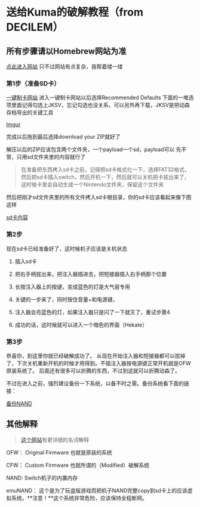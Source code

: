 # 送给Kuma的破解教程（from DECILEM）
## 所有步骤请以Homebrew网站为准
[点此进入网站](https://switch.homebrew.guide/)   只不过网站有点复杂，我帮着缕一缕
### 第1步（准备SD卡）
[一键制卡网站](http://www.sdsetup.com/)
进入一键制卡网站以后选择Recommended Defaults
下面的一堆选项里面记得勾选上JKSV，忘记勾选也没关系，可以另外再下载，JKSV是把动森存档导出的关键工具

[Imgur](https://imgur.com/GYKgpij)

完成以后拖到最后选择download your ZIP就好了

解压以后的ZIP应该包含两个文件夹，一个payload一个sd，payload可以 先不管，只用sd文件夹里的内容就行了

>在准备把东西拷入sd卡之前，记得把sd卡格式化一下，选择FAT32格式，然后把sd卡插入switch，然后开机一下，然后就可以关机把卡拔出来了，这时候卡里会自动生成一个Nintendo文件夹，保留这个文件夹

然后把刚才sd文件夹里的所有文件拷入sd卡根目录，你的sd卡应该看起来像下图这样

[sd卡内容](https://imgur.com/oIQdrVB)

### 第2步
现在sd卡已经准备好了，这时候机子应该是关机状态

1. 插入sd卡

2. 把右手柄拔出来，把注入器插进去，把短接器插入右手柄那个位置

3. 长按注入器上的按键，变成蓝色的灯是大气层专用

4. 关键的一步来了，同时按住音量+和电源键，

5. 注入器会亮蓝色的灯，如果注入器只是闪了一下就灭了，重试步骤4

6. 成功的话，这时候就可以进入一个暗色的界面（Hekate） 

### 第3步
恭喜你，到这里你就已经破解成功了。 从现在开始注入器和短接器都可以拔掉了，下次关机重新开机的时候才用得到。不插注入器按电源键正常开机就是OFW原装系统了。
后面还有很多可以折腾的东西，不过到这就可以折腾动森了。

不过在进入之前，强烈建议备份一下系统，以备不时之需。备份系统看下面的链接：

[备份NAND](https://switch.homebrew.guide/hacking/caffeine/safetyprecautions)

## 其他解释
> [这个网站](https://www.reddit.com/r/SwitchHaxing/comments/gip0jb/>current_methods_and_exploits_beginner_faq_3_its/)有更详细的名词解释

OFW： Original Firmware 也就是原装的系统

CFW： Custom Firmware 也就所谓的（Modified）破解系统

NAND: Switch机子的内置内存

emuNAND： 这个是为了玩盗版游戏而把机子NAND完整copy到sd卡上的应该虚拟系统。**注意！**这个系统非常危险，应该保持全程断网。
